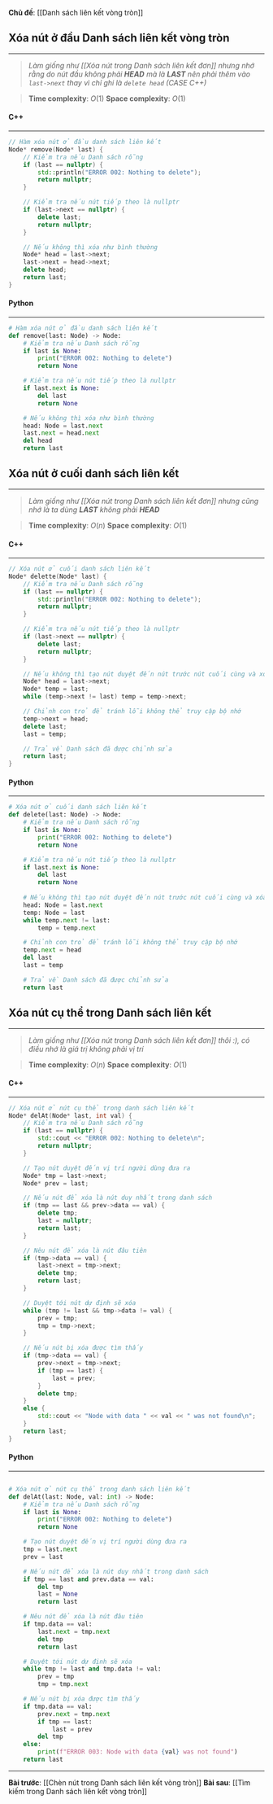 **Chủ đề**: [[Danh sách liên kết vòng tròn]]
## Xóa nút ở đầu Danh sách liên kết vòng tròn
---
> _Làm giống như [[Xóa nút trong Danh sách liên kết đơn]] nhưng nhớ rằng do nút đầu không phải **HEAD** mà là **LAST** nên phải thêm vào `last->next` thay vì chỉ ghi là `delete head` (CASE C++)_

> **Time complexity**: $O(1)$
> **Space complexity**: $O(1)$
#### C++
---
``` cpp
// Hàm xóa nút ở đầu danh sách liên kết
Node* remove(Node* last) {
    // Kiểm tra nếu Danh sách rỗng
    if (last == nullptr) {
        std::println("ERROR 002: Nothing to delete");
        return nullptr;
    }

    // Kiểm tra nếu nút tiếp theo là nullptr
    if (last->next == nullptr) {
        delete last;
        return nullptr;
    }

    // Nếu không thì xóa như bình thường
    Node* head = last->next;
    last->next = head->next;
    delete head;
    return last;
}
```
#### Python
---
``` python
# Hàm xóa nút ở đầu danh sách liên kết
def remove(last: Node) -> Node:
    # Kiểm tra nếu Danh sách rỗng
    if last is None:
        print("ERROR 002: Nothing to delete")
        return None

    # Kiểm tra nếu nút tiếp theo là nullptr
    if last.next is None:
        del last
        return None

    # Nếu không thì xóa như bình thường
    head: Node = last.next
    last.next = head.next
    del head
    return last
```

## Xóa nút ở cuối danh sách liên kết
---
> _Làm giống như [[Xóa nút trong Danh sách liên kết đơn]] nhưng cũng nhớ là ta dùng **LAST** không phải **HEAD**_

> **Time complexity**: $O(n)$
> **Space complexity**: $O(1)$
#### C++
---
``` cpp
// Xóa nút ở cuối danh sách liên kết
Node* delette(Node* last) {
    // Kiểm tra nếu Danh sách rỗng
    if (last == nullptr) {
        std::println("ERROR 002: Nothing to delete");
        return nullptr;
    }

    // Kiểm tra nếu nút tiếp theo là nullptr
    if (last->next == nullptr) {
        delete last;
        return nullptr;
    }

    // Nếu không thì tạo nút duyệt đến nút trước nút cuối cùng và xóa
    Node* head = last->next;
    Node* temp = last;
    while (temp->next != last) temp = temp->next;

    // Chỉnh con trỏ để tránh lỗi không thể truy cập bộ nhớ
    temp->next = head;
    delete last;
    last = temp;

    // Trả về Danh sách đã được chỉnh sửa
    return last;
}
```
#### Python
---
``` python
# Xóa nút ở cuối danh sách liên kết
def delete(last: Node) -> Node:
    # Kiểm tra nếu Danh sách rỗng
    if last is None:
        print("ERROR 002: Nothing to delete")
        return None

    # Kiểm tra nếu nút tiếp theo là nullptr
    if last.next is None:
        del last
        return None
    
    # Nếu không thì tạo nút duyệt đến nút trước nút cuối cùng và xóa
    head: Node = last.next
    temp: Node = last
    while temp.next != last:
        temp = temp.next

    # Chỉnh con trỏ để tránh lỗi không thể truy cập bộ nhớ
    temp.next = head
    del last
    last = temp

    # Trả về Danh sách đã được chỉnh sửa
    return last
```

## Xóa nút cụ thể trong Danh sách liên kết
---
> _Làm giống như [[Xóa nút trong Danh sách liên kết đơn]] thôi :), có điều nhớ là giá trị không phải vị trí_

> **Time complexity**: $O(n)$
> **Space complexity**: $O(1)$
#### C++
---
``` cpp
// Xóa nút ở nút cụ thể trong danh sách liên kết
Node* delAt(Node* last, int val) {
    // Kiểm tra nếu Danh sách rỗng
    if (last == nullptr) {
        std::cout << "ERROR 002: Nothing to delete\n";
        return nullptr;
    }

    // Tạo nút duyệt đến vị trí người dùng đưa ra
    Node* tmp = last->next;
    Node* prev = last;

    // Nếu nút để xóa là nút duy nhất trong danh sách
    if (tmp == last && prev->data == val) {
        delete tmp;
        last = nullptr;
        return last;
    }

    // Nêu nút để xóa là nút đâu tiên
    if (tmp->data == val) {
        last->next = tmp->next;
        delete tmp;
        return last;
    }

    // Duyệt tới nút dự định sẽ xóa
    while (tmp != last && tmp->data != val) {
        prev = tmp;
        tmp = tmp->next;
    }

    // Nếu nút bị xóa được tìm thấy
    if (tmp->data == val) {
        prev->next = tmp->next;
        if (tmp == last) {
            last = prev;
        }
        delete tmp;
    }
    else {
        std::cout << "Node with data " << val << " was not found\n";
    }
    return last;
}
```
#### Python
---
``` python

# Xóa nút ở nút cụ thể trong danh sách liên kết
def delAt(last: Node, val: int) -> Node:
    # Kiểm tra nếu Danh sách rỗng
    if last is None:
        print("ERROR 002: Nothing to delete")
        return None

    # Tạo nút duyệt đến vị trí người dùng đưa ra
    tmp = last.next
    prev = last

    # Nếu nút để xóa là nút duy nhất trong danh sách
    if tmp == last and prev.data == val:
        del tmp
        last = None
        return last

    # Nêu nút để xóa là nút đâu tiên
    if tmp.data == val:
        last.next = tmp.next
        del tmp
        return last

    # Duyệt tới nút dự định sẽ xóa
    while tmp != last and tmp.data != val:
        prev = tmp
        tmp = tmp.next

    # Nếu nút bị xóa được tìm thấy
    if tmp.data == val:
        prev.next = tmp.next
        if tmp == last:
            last = prev
        del tmp
    else:
        print(f"ERROR 003: Node with data {val} was not found")
    return last
```
---
**Bài trước**: [[Chèn nút trong Danh sách liên kết vòng tròn]]
**Bài sau**: [[Tìm kiếm trong Danh sách liên kết vòng tròn]]